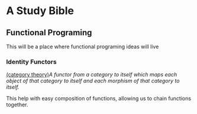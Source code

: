 # A Study Bible

## Functional Programing
This will be a place where functional programing ideas will live

### Identity Functors
[(category theory)](https://en.wikipedia.org/wiki/Category_theory)*A functor from a category to itself which maps each object of that category to itself and each morphism of that category to itself.*

This help with easy composition of functions, allowing us to chain functions together.
